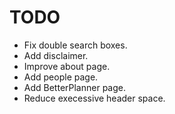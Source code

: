 TODO
====

* Fix double search boxes.
* Add disclaimer.
* Improve about page.
* Add people page.
* Add BetterPlanner page.
* Reduce execessive header space.
